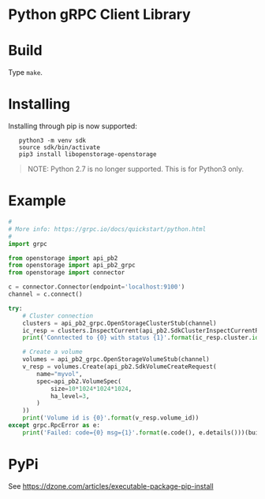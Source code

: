 # Python gRPC Client Library

# Build

Type `make`.

# Installing

Installing through pip is now supported:

```
   python3 -m venv sdk
   source sdk/bin/activate
   pip3 install libopenstorage-openstorage
```

> NOTE: Python 2.7 is no longer supported. This is for Python3 only.

# Example

```python
#
# More info: https://grpc.io/docs/quickstart/python.html
#
import grpc

from openstorage import api_pb2
from openstorage import api_pb2_grpc
from openstorage import connector

c = connector.Connector(endpoint='localhost:9100')
channel = c.connect()

try:
    # Cluster connection
    clusters = api_pb2_grpc.OpenStorageClusterStub(channel)
    ic_resp = clusters.InspectCurrent(api_pb2.SdkClusterInspectCurrentRequest())
    print('Conntected to {0} with status {1}'.format(ic_resp.cluster.id, api_pb2.Status.Name(ic_resp.cluster.status)))

    # Create a volume
    volumes = api_pb2_grpc.OpenStorageVolumeStub(channel)
    v_resp = volumes.Create(api_pb2.SdkVolumeCreateRequest(
        name="myvol",
        spec=api_pb2.VolumeSpec(
            size=10*1024*1024*1024,
            ha_level=3,
        )
    ))
    print('Volume id is {0}'.format(v_resp.volume_id))
except grpc.RpcError as e:
    print('Failed: code={0} msg={1}'.format(e.code(), e.details()))(build)
```

# PyPi

See https://dzone.com/articles/executable-package-pip-install


